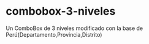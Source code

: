 # combobox-3-niveles
Un ComboBox de 3 niveles modificado con la base de Perú(Departamento,Provincia,Distrito)
